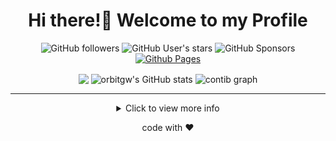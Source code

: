 <div align="center"><h1> Hi there!👋 Welcome to my Profile </h1>
  
<img alt="GitHub followers" src="https://img.shields.io/github/followers/orbitgw?style=for-the-badge"> <img alt="GitHub User's stars" src="https://img.shields.io/github/stars/orbitgw?affiliations=OWNER%2CCOLLABORATOR&style=for-the-badge&color=orange"> <img alt="GitHub Sponsors" src="https://img.shields.io/github/sponsors/orbitgw?style=for-the-badge&logo=githubsponsors&color=%23ff69b4"> <a href="https://orbitgw.github.io/"><img alt="Github Pages" src="https://img.shields.io/badge/Github%20Pages-https%3A%2F%2Forbitgw.github.io%2F-blueviolet?style=for-the-badge&logo=github"></a>
  
<img align="center" src="https://github-readme-stats.vercel.app/api/top-langs/?username=orbitgw&show_icons=true&theme=tokyonight&layout=compact" height="180px" />
<img align="center" src="https://github-readme-stats.vercel.app/api?username=orbitgw&count_private=true&show_icons=true&theme=tokyonight" height="180px" alt="orbitgw's GitHub stats" />
  
<img align="center" src="https://github-readme-activity-graph.cyclic.app/graph?username=orbitgw&hide_border=true&theme=tokyo-night" width="760px" alt="contib graph"/>

<hr>
 
<details>
<summary> Click to view more info </summary>
<ul>
  <li> <img align="center" src="/github-metrics.svg" alt="Metrics" width="500px"> </li>
</ul>
</details>
  
 code with ♥️
  
</div>

